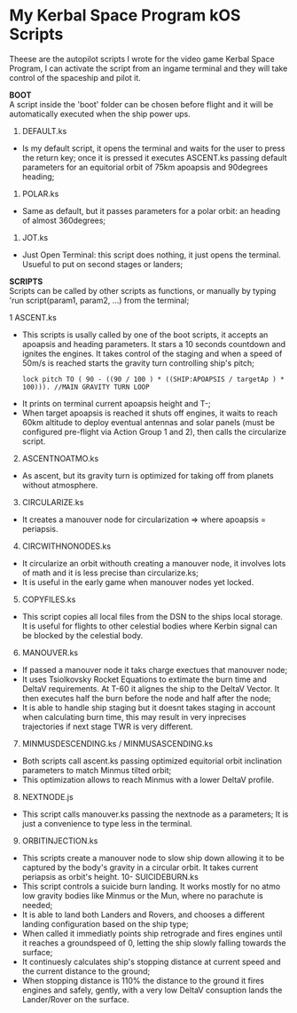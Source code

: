 # My Kerbal Space Program kOS Scripts

Theese are the autopilot scripts I wrote for the video game Kerbal Space Program, I can activate the script from an ingame terminal and they will take control of the spaceship and pilot it.

**BOOT**<br>
A script inside the 'boot' folder can be chosen before flight and it will be automatically executed when the ship power ups.

1. DEFAULT.ks
  - Is my default script, it opens the terminal and waits for the user to press the return key; once it is pressed it executes ASCENT.ks passing default parameters for an equitorial orbit of 75km apoapsis and 90degrees heading;
1. POLAR.ks
  - Same as default, but it passes parameters for a polar orbit: an heading of almost 360degrees;
1. JOT.ks
  - Just Open Terminal: this script does nothing, it just opens the terminal. Usueful to put on second stages or landers;

**SCRIPTS**<br>
Scripts can be called by other scripts as functions, or manually by typing 'run script(param1, param2, ...) from the terminal;

1 ASCENT.ks
  - This scripts is usally called by one of the boot scripts, it accepts an apoapsis and heading parameters. It stars a 10 seconds countdown and ignites the engines. It takes control of the staging and when a speed of 50m/s is reached starts the gravity turn controlling ship's pitch;
  	```
    lock pitch TO ( 90 - ((90 / 100 ) * ((SHIP:APOAPSIS / targetAp ) * 100))). //MAIN GRAVITY TURN LOOP
    ```
  - It prints on terminal current apoapsis height and T-;
  - When target apoapsis is reached it shuts off engines, it waits to reach 60km altitude to deploy eventual antennas and solar panels (must be configured pre-flight via Action Group 1 and 2), then calls the circularize script.
2. ASCENTNOATMO.ks
  - As ascent, but its gravity turn is optimized for taking off from planets without atmosphere.
3. CIRCULARIZE.ks
  - It creates a manouver node for circularization => where apoapsis = periapsis.
4. CIRCWITHNONODES.ks
  - It circularize an orbit withouth creating a manouver node, it involves lots of math and it is less precise than circularize.ks;
  - It is useful in the early game when manouver nodes yet locked.
5. COPYFILES.ks
  - This script copies all local files from the DSN to the ships local storage. It is useful for flights to other celestial bodies where Kerbin signal can be blocked by the celestial body.
6. MANOUVER.ks
  - If passed a manouver node it taks charge exectues that manouver node;
  - It uses Tsiolkovsky Rocket Equations to extimate the burn time and DeltaV requirements. At T-60 it alignes the ship to the DeltaV Vector. It then executes half the burn before the node and half after the node;  
  - It is able to handle ship staging but it doesnt takes staging in account when calculating burn time, this may result in very inprecises trajectories if next stage TWR is very different.
7. MINMUSDESCENDING.ks / MINMUSASCENDING.ks
  - Both scripts call ascent.ks passing optimized equitorial orbit inclination parameters to match Minmus tilted orbit;
  - This optimization allows to reach Minmus with a lower DeltaV profile.
8. NEXTNODE.js
  - This script calls manouver.ks passing the nextnode as a parameters; It is just a convenience to type less in the terminal.
9. ORBITINJECTION.ks
  - This scripts create a manouver node to slow ship down allowing it to be captured by the body's gravity in a circular orbit. It takes current periapsis as orbit's height.
10- SUICIDEBURN.ks
  - This script controls a suicide burn landing. It works mostly for no atmo low gravity bodies like Minmus or the Mun, where no parachute is needed;
  - It is able to land both Landers and Rovers, and chooses a different landing configuration based on the ship type;
  - When called it immediatly points ship retrograde and fires engines until it reaches a groundspeed of 0, letting the ship slowly falling towards the surface;
  - It continuesly calculates ship's stopping distance at current speed and the current distance to the ground;
  - When stopping distance is 110% the distance to the ground it fires engines and safely, gently, with a very low DeltaV consuption lands the Lander/Rover on the surface.

